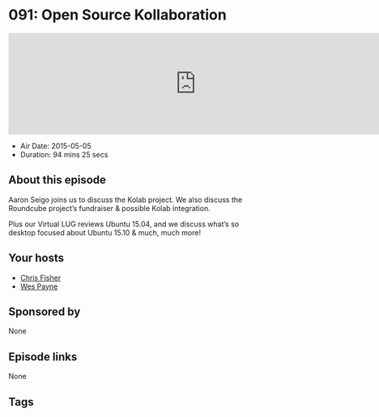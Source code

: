 # 091: Open Source Kollaboration

<iframe src="https://player.fireside.fm/v2/RUkczH-V+IhRExNPq?theme=dark" width="740" height="200" frameborder="0" scrolling="no"></iframe>

* Air Date: 2015-05-05
* Duration: 94 mins 25 secs

## About this episode

Aaron Seigo joins us to discuss the Kolab project. We also discuss the Roundcube project’s fundraiser & possible Kolab integration.

Plus our Virtual LUG reviews Ubuntu 15.04, and we discuss what’s so desktop focused about Ubuntu 15.10 & much, much more!

## Your hosts
* [Chris Fisher](https://linuxunplugged.com/hosts/chrislas)
* [Wes Payne](https://linuxunplugged.com/hosts/wes)

## Sponsored by

None



## Episode links

None



## Tags

